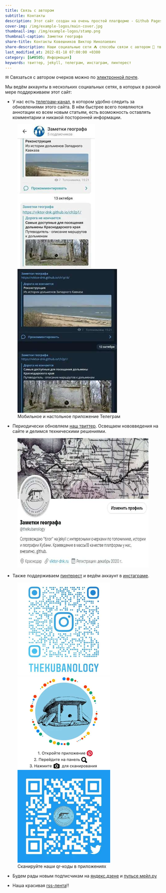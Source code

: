 ```yaml
---
title: Связь с автором
subtitle: Контакты
description: Этот сайт создан на очень простой платформе - Github Pages. В основе здесь статический движок jekyll. Эта комбинация накладывает достаточно ограничений, но также даёт некоторые приемущества (особенно для небольших некомерческих проектов).
cover-img: /img/example-logos/main-cover.jpg
thumbnail-img: /img/example-logos/stamp.png
thumbnail-caption: Заметки географа
share-title: Контакты Ковешников Виктор Николаевич
share-description: Наши социальные сети ⛺ способы связи с автором 🗻 твиттер, инстаграм, пинтерест, яндекс.дзен, пульс-мейл.ру ⛲ Дорога не кончается!!
last_modified_at: 2022-01-18 07:00:00 +0300
category: [&#8505; Информация]
keywords: твиттер, jekyll, телеграм, инстаграм, пинтерест
---
```

✉ Связаться с автором очерков можно по <a target="_blank" rel="noopener" href="mailto:{{ site.social-network-links.email }}?subject=%D1%81%D0%B0%D0%B9%D1%82%20%D0%97%D0%B0%D0%BC%D0%B5%D1%82%D0%BA%D0%B8%20%D0%B3%D0%B5%D0%BE%D0%B3%D1%80%D0%B0%D1%84%D0%B0&body=%D0%97%D0%B4%D1%80%D0%B0%D0%B2%D1%81%D1%82%D0%B2%D1%83%D0%B9%D1%82%D0%B5%20%D0%92%D0%B8%D0%BA%D1%82%D0%BE%D1%80%2C" title="Написать письмо автору">электронной почте<a/>.

Мы ведём аккаунты в нескольких социальных сетях, в которых в разной мере поддерживаем этот сайт:

- У нас есть [телеграм-канал][a85077ec], в котором удобно следить за обновлениями этого сайта. В нём быстрее всего появляются аннотации ко всем новым статьям, есть возможность оставлять комментарии и никакой посторонней информации.

<figure>
  <img title="Мобильное приложение" alt="Мобильное приложение" src="/img/info/contacts/tlgrm-screen2.jpg"/> <img title="Настольное приложение" alt="Настольное приложение" src="/img/info/contacts/tlgrm-screen1.jpg"/>
  <figcaption>Мобильное и настольное приложение Телеграм</figcaption>
</figure>

 [a85077ec]: https://t.me/toponim "Информационный канал в поддержку этого блога"


- Периодически обновляем [наш твиттер][10cc463d]. Освещаем нововведения на сайте и делимся техническими решениями.

 [10cc463d]: https://twitter.com/thekubanology "Техническое сопровождение Заметок географа"

<figure>
  <a target="_blank" rel="noopener" title="Наш твиттер" href="https://twitter.com/thekubanology"><img alt="twitter" width="585" height="419" src="/img/info/contacts/twitter.jpg"/></a>
</figure>

- Также поддерживаем [пинтерест][3da886e7] и ведём аккаунт в [инстаграме][45f075bb].

 [45f075bb]: https://www.instagram.com/thekubanology/ "Заметки географа инстаграм"
 [3da886e7]: https://www.pinterest.ru/thekubanology/ "Заметки географа на сайте Пинтерест"

<figure>
	<a target="_blank" rel="noopener" title="Наш инстаграм" href="https://www.instagram.com/thekubanology/"><img alt="Наш инстаграм" width="300" height="300" src="/img/info/contacts/qr-instagram.jpg"/></a> <a target="_blank" rel="noopener" title="Наш Пинтерест" href="https://www.pinterest.ru/thekubanology/"><img alt="Наш Пинтерест" width="300" height="300" src="/img/info/contacts/qr-pinterest.jpg"/></a> <a target="_blank" rel="noopener" title="Наш Твиттер" href="https://twitter.com/thekubanology"><img alt="Наш Твиттер" width="300" height="300" src="/img/info/contacts/qr-twitter.jpg"/></a>
	<figcaption>Сканируйте наши qr-коды в приложениях</figcaption>
</figure>

- Будем рады новым подписчикам на [яндекс.дзене](https://zen.yandex.ru/id/6180db0655206f1401b590cc) и [пульсе мейл.ру](https://pulse.mail.ru/viktor-dnk/)  
- Наша красивая [rss-лента][f7a63d65]!!  

  [f7a63d65]: /feed.xml "RSS"
